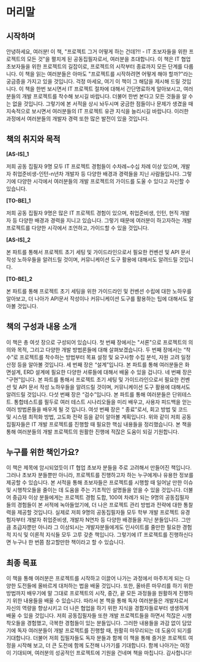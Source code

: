 # 머리말 
## 시작하며
안녕하세요, 여러분! 이 책, "프로젝트 그거 어떻게 하는 건데?!! - IT 초보자들을 위한 프로젝트의 모든 것"을 펼치게 된 공동집필자로서, 여러분을 초대합니다. 이 책은 IT 협업 초보자들을 위한 프로젝트의 길잡이로, 프로젝트의 시작부터 종료까지 모든 단계를 다룹니다. 이 책을 읽는 여러분들은 아마도 "프로젝트를 시작하려면 어떻게 해야 할까?"라는 궁금증을 가지고 있을 것입니다. 걱정 마세요, 여기 이 책이 그 해답을 제시해 드릴 것입니다. 이 책을 한번 보시면서 IT 프로젝트 절차에 대해서 간단명료하게 알아보시고, 여러분들의 개발 프로젝트를 착수해 보시길 바랍니다. 더불어 한번 본다고 모든 것들을 알 수는 없을 것입니다. 그렇기에 본 서적을 상시 놔두시며 궁금한 점들이나 문제가 생겼을 때 지속적으로 보시면서 여러분들의 IT 프로젝트 유관 지식을 늘리시길 바랍니다. 이러한 과정에서 여러분들의 개발자 경력 또한 많은 발전이 있을 것입니다.

## 책의 취지와 목적
**[AS-IS]_1**

저희 공동 집필자 9명 모두 IT 프로젝트 경험들이 수차례~수십 차례 이상 있으며, 개발자 취업준비생-인턴-n년차 개발자 등 다양한 배경과 경력들을 지닌 사람들입니다. 그렇기에 다양한 시각에서 여러분들의 개발 프로젝트의 가이드를 도울 수 있다고 자신할 수 있습니다.

**[TO-BE]_1**

저희 공동 집필자 9명은 많은 IT 프로젝트 경험이 있으며, 취업준비생, 인턴, 현직 개발자 등 다양한 배경과 경력을 지니고 있습니다. 그렇기 때문에 여러분이 하고자하는 개발 프로젝트를 다양한 시각에서 조언하고, 가이드할 수 있을 것입니다.

**[AS-IS]_2**

본 파트를 통해서 프로젝트 초기 세팅 및 가이드라인으로서 필요한 컨벤션 및 API 문서 작성 노하우들을 알려드릴 것이며, 커뮤니케이션 도구 활용에 대해서도 알려드릴 것입니다.

**[TO-BE]_2**

본 파트를 통해 프로젝트 초기 세팅을 위한 가이드라인 및 컨벤션 수립에 대한 노하우를 알아보고, 더 나아가 API문서 작성이나 커뮤니케이션 도구를 활용하는 팁에 대해서도 알아볼 것입니다.

## 책의 구성과 내용 소개
이 책은 총 여섯 장으로 구성되어 있습니다. 
첫 번째 장에서는 "서론"으로 프로젝트의 의의와 목적, 그리고 다양한 개발 방법론들에 대해 살펴보겠습니다.
두 번째 장에서는 “착수”로 프로젝트를 착수하는 방법부터 목표 설정 및 요구사항 수집 분석, 자원 고려 일정 산정 등을 알아볼 것입니다.
세 번째 장은 “설계”입니다. 본 파트를 통해 여러분들은 화면설계, ERD 설계에 필요한 다양한 서류들에 대해서 배울 수 있을 겁니다.
네 번째 장은 “구현”입니다. 본 파트를 통해서 프로젝트 초기 세팅 및 가이드라인으로서 필요한 컨벤션 및 API 문서 작성 노하우들을 알려드릴 것이며, 커뮤니케이션 도구 활용에 대해서도 알려드릴 것입니다.
다섯 번째 장은 “검수”입니다. 본 파트를 통해 여러분들은 단위테스트. 통합테스트를 필두로 여러 테스트 시나리오들을 미리 배우고, 사용자 피드백을 얻는 여러 방법론들을 배우게 될 것 입니다.
여섯 번째 장은 “ 종료”로서, 회고 방법 및 코드 및 시스템 최적화 방법, 고도화 전략 등을 같이 알아볼 계획입니다. 
위와 같이 저희 공동집필자들은 IT 개발 프로젝트를 진행할 때 필요한 핵심 내용들을 정리했습니다. 본 책을 통해 여러분들의 개발 프로젝트의 원활한 진행에 적잖은 도움이 되길 기원합니다.

## 누구를 위한 책인가요?
이 책은 제목에 암시되었듯이 IT 협업 초보자 분들을 주로 고려해서 만들어진 책입니다. 그러나 초보자 분들뿐만 아니라, 프로젝트를 진행하고자 하는 누구에게나 유용한 정보를 제공할 수 있습니다. 본 서적을 통해 초보자들은 프로젝트를 시행할 때 일어날 만한 이슈 및 시행착오들을 줄이는 데 도움을 주는 기초적인 설명들을 얻을 수 있을 것입니다. 더불어 중급자 이상 분들에게는 프로젝트 경험 도합, 100여 차례가 되는 9명의 공동집필자들의 경험들이 본 서적에 녹아들었기에, 더 나은 프로젝트 관리 방법과 전략에 대한 통찰력을 제공할 것입니다. 실제로 저희 9명의 공동집필자들 모두 학부 개발 프로젝트 유경험자부터 개발자 취업준비생, 개발자 N연차 등 다양한 배경들을 지닌 분들입니다. 그만큼 초급자뿐만 아니라 그 이상되시는 개발자분들에게도 인사이트를 줄만한 필요한 경험적 지식 및 이론적 지식들 모두 고루 갖춘 책입니다. 그렇기에 IT 프로젝트를 진행하신다면 누구나 한 번쯤 참고할만한 책이라고 할 수 있습니다.

## 최종 목표
이 책을 통해 여러분은 프로젝트를 시작하고 이끌어 나가는 과정에서 마주치게 되는 다양한 도전들에 올바르게 대처하는 법을 배울 것입니다. 또한, 올바른 마무리를 하기 위한 방법까지 배우기에 말 그대로 프로젝트의 시작, 중간, 끝 모든 과정들을 원활하게 진행하기 위한 내용들을 배울 수 있습니다. 따라서 본 책을 통해 독자 여러분들은 개발자로서 자신의 역량을 향상시키고 더 나은 협업을 하기 위한 지식을 경함자들로부터 생생하게 배울 수 있을 것입니다. 저희 공동집필자들 또한 개발 프로젝트들을 하면서 적잖은 시행착오들을 경험했고, 극복한 경험들이 있는 분들입니다. 그러한 내용들을 과감 없이 담았기에 독자 여러분들이 개발 프로젝트를 진행할 때, 원활히 마무리되는 데 도움이 되기를 기대합니다. 더불어 저희 집필자들도 독자 분들과 함께 이 책을 통해 즐거운 프로젝트 여정을 시작해 보고, 더 큰 도전에 함께 도전해 나가기를 기대합니다. 함께 나아가는 여정이 기대되며, 여러분의 성공적인 프로젝트에 기원을 건네며 책을 마칩니다. 감사합니다!
